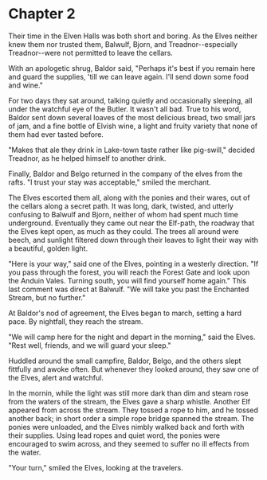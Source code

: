 # Chapter 2

Their time in the Elven Halls was both short and boring.  As the Elves neither knew them nor trusted them, Balwulf, Bjorn, and Treadnor--especially Treadnor--were not permitted to leave the cellars.

With an apologetic shrug, Baldor said, "Perhaps it's best if you remain here and guard the supplies, 'till we can leave again.  I'll send down some food and wine."

For two days they sat around, talking quietly and occasionally sleeping, all under the watchful eye of the Butler.  It wasn't all bad.  True to his word, Baldor sent down several loaves of the most delicious bread, two small jars of jam, and a fine bottle of Elvish wine, a light and fruity variety that none of them had ever tasted before.

"Makes that ale they drink in Lake-town taste rather like pig-swill," decided Treadnor, as he helped himself to another drink.

Finally, Baldor and Belgo returned in the company of the elves from the rafts.  "I trust your stay was acceptable," smiled the merchant.  

The Elves escorted them all, along with the ponies and their wares, out of the cellars along a secret path.  It was long, dark, twisted, and utterly confusing to Balwulf and Bjorn, neither of whom had spent much time underground.  Eventually they came out near the Elf-path, the roadway that the Elves kept open, as much as they could.  The trees all around were beech, and sunlight filtered down through their leaves to light their way with a beautiful, golden light.

"Here is your way," said one of the Elves, pointing in a westerly direction.  "If you pass through the forest, you will reach the Forest Gate and look upon the Anduin Vales.  Turning south, you will find yourself home again."  This last comment was direct at Balwulf.  "We will take you past the Enchanted Stream, but no further."

At Baldor's nod of agreement, the Elves began to march, setting a hard pace.  By nightfall, they reach the stream.

"We will camp here for the night and depart in the morning," said the Elves.  "Rest well, friends, and we will guard your sleep."  

Huddled around the small campfire, Baldor, Belgo, and the others slept fittfully and awoke often.  But whenever they looked around, they saw one of the Elves, alert and watchful.

In the mornin, while the light was still more dark than dim and steam rose from the waters of the stream, the Elves gave a sharp whistle.  Another Elf appeared from across the stream.  They tossed a rope to him, and he tossed another back; in short order a simple rope bridge spanned the stream.  The ponies were unloaded, and the Elves nimbly walked back and forth with their supplies.  Using lead ropes and quiet word, the ponies were encouraged to swim across, and they seemed to suffer no ill effects from the water.

"Your turn," smiled the Elves, looking at the travelers.


